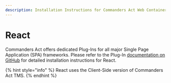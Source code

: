 ```yaml
---
description: Installation Instructions for Commanders Act Web Container with React.
---
```


# React

Commanders Act offers dedicated Plug-Ins for all major Single Page Application (SPA) frameworks. Please refer to the Plug-In [documentation on GitHub](https://github.com/TagCommander/react-tag-commander) for detailed installation instructions for React.

{% hint style="info" %}
React uses the Client-Side version of Commanders Act TMS.
{% endhint %}
